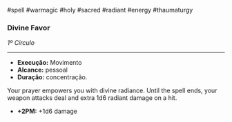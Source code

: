 #spell #warmagic #holy #sacred #radiant #energy #thaumaturgy 
### Divine Favor
*1º Círculo*
___
- **Execução:** Movimento
- **Alcance:** pessoal
- **Duração:** concentração.

Your prayer empowers you with divine radiance. Until the spell ends, your weapon attacks deal and extra 1d6 radiant damage on a hit.

- **+2PM:** +1d6 damage
